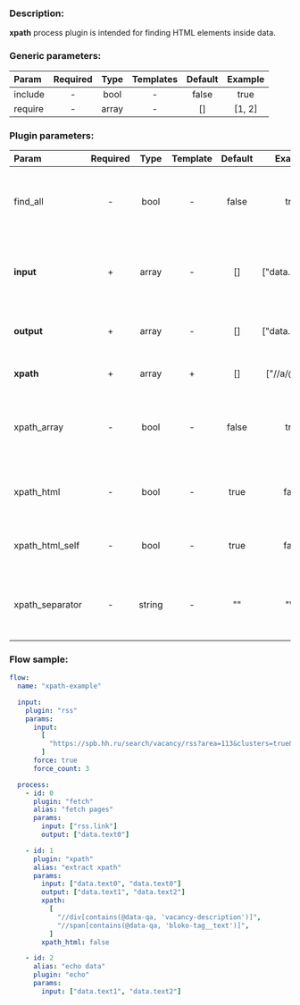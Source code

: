 ### Description:

**xpath** process plugin is intended for finding HTML elements inside data.

### Generic parameters:

| Param   | Required | Type  | Templates | Default | Example |
| :------ | :------: | :---: | :-------: | :-----: | :-----: |
| include |    -     | bool  |     -     |  false  |  true   |
| require |    -     | array |     -     |   []    | [1, 2]  |

### Plugin parameters:

| Param           | Required |  Type  | Template | Default |     Example     | Description                                                                     |
| :-------------- | :------: | :----: | :------: | :-----: | :-------------: | :------------------------------------------------------------------------------ |
| find_all        |    -     |  bool  |    -     |  false  |      true       | Patterns must be found in all selected [Datum](../../concept.md) fields.        |
| **input**       |    +     | array  |    -     |   []    | ["data.array0"] | List of [Datum](../../concept.md) fields with data. Might be text or file path. |
| **output**      |    +     | array  |    -     |   []    | ["data.array0"] | List of target [Datum](../../concept.md) fields.                                |
| **xpath**       |    +     | array  |    +     |   []    |  ["//a/@href"]  | List of [Xpath](https://en.wikipedia.org/wiki/XPath) queries.                   |
| xpath_array     |    -     |  bool  |    -     |  false  |      true       | Put nodes into array (output Datum field must be array).                        |
| xpath_html      |    -     |  bool  |    -     |  true   |      false      | Get nodes with HTML tags (only text by default).                                |
| xpath_html_self |    -     |  bool  |    -     |  true   |      false      | Include HTML tags of Xpath node.                                                |
| xpath_separator |    -     | string |    -     |  ""   |      "\n"      | Add a custom separator between found nodes.                                     |

### Flow sample:

```yaml
flow:
  name: "xpath-example"

  input:
    plugin: "rss"
    params:
      input:
        [
          "https://spb.hh.ru/search/vacancy/rss?area=113&clusters=true&enable_snippets=true&search_period=1&order_by=publication_time&text=.",
        ]
      force: true
      force_count: 3

  process:
    - id: 0
      plugin: "fetch"
      alias: "fetch pages"
      params:
        input: ["rss.link"]
        output: ["data.text0"]

    - id: 1
      plugin: "xpath"
      alias: "extract xpath"
      params:
        input: ["data.text0", "data.text0"]
        output: ["data.text1", "data.text2"]
        xpath:
          [
            "//div[contains(@data-qa, 'vacancy-description')]",
            "//span[contains(@data-qa, 'bloko-tag__text')]",
          ]
        xpath_html: false

    - id: 2
      alias: "echo data"
      plugin: "echo"
      params:
        input: ["data.text1", "data.text2"]
```
